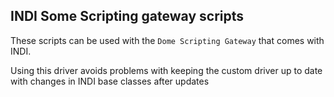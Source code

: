 ## INDI Some Scripting gateway scripts

These scripts can be used with the `Dome Scripting Gateway` that comes with INDI. 

Using this driver avoids problems with keeping the custom driver up to date with changes in INDI base classes after updates
